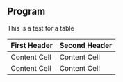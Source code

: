
## Program
This is a test for a table

| First Header  | Second Header |
| ---- | ------- |
| Content Cell  | Content Cell  |
| Content Cell  | Content Cell  |

